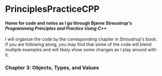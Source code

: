 # PrinciplesPracticeCPP

#### Home for code and notes as I go through Bjarne Stroustrup's *Programming Principles and Practice Using C++*

I will organize the code by the corresponding chapter in Stroustrup's book. If you are following along, you may find that some of the code will blend multiple examples and will likely show some changes as I play around with it. 

### Chapter 3: Objects, Types, and Values
